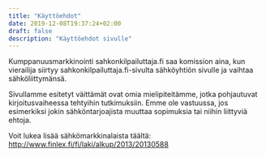```yaml
---
title: "Käyttöehdot"
date: 2019-12-08T19:37:24+02:00
draft: false
description: "Käyttöehdot sivulle"
---
```


Kumppanuusmarkkinointi
sahkonkilpailuttaja.fi saa komission aina, kun vierailija siirtyy sahkonkilpailuttaja.fi-sivulta sähköyhtiön sivulle ja vaihtaa sähköliittymänsä. 

Sivullamme esitetyt väittämät ovat omia mielipiteitämme, jotka pohjautuvat kirjoitusvaiheessa tehtyihin tutkimuksiin. Emme ole vastuussa, jos esimerkiksi jokin sähköntarjoajista muuttaa sopimuksia tai niihin liittyviä ehtoja. 

Voit lukea lisää sähkömarkkinalaista täältä: <a href="http://www.finlex.fi/fi/laki/alkup/2013/20130588">http://www.finlex.fi/fi/laki/alkup/2013/20130588</a>